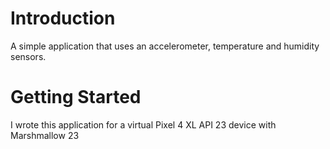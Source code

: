 # Introduction
A simple application that uses an accelerometer, temperature and humidity sensors.
# Getting Started
I wrote this application for a virtual Pixel 4 XL API 23 device with Marshmallow 23
